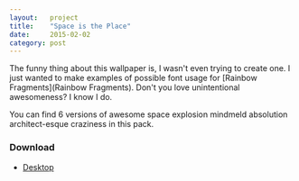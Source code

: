 ```yaml
---
layout:   project
title:    "Space is the Place"
date:     2015-02-02
category: post
---
```


The funny thing about this wallpaper is, I wasn't even trying to create one. I just wanted to make examples of possible font usage for [Rainbow Fragments](Rainbow Fragments). Don't you love unintentional awesomeness? I know I do.

You can find 6 versions of awesome space explosion mindmeld absolution architect-esque craziness in this pack.

### Download

* [Desktop](http://inc.ideasnevercease.netdna-cdn.com/dsgn/downloads/desktop/dsgn-space-is-the-place.zip)